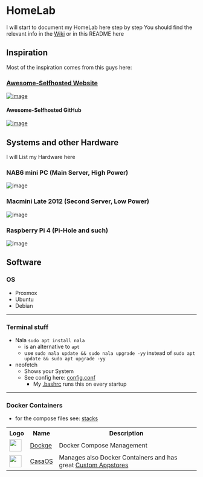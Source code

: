# HomeLab

I will start to document my HomeLab here step by step
You should find the relevant info in the [Wiki](https://github.com/GSB-Deleven/HomeLab/wiki) or in this README here
  
## Inspiration
Most of the inspiration comes from this guys here:  
### [Awesome-Selfhosted Website](https://awesome-selfhosted.net/)
[![image](https://github.com/GSB-Deleven/HomeLab/assets/35196079/241ffd9f-1454-490e-bf38-6307738624ab)](https://awesome-selfhosted.net/)  

#### Awesome-Selfhosted GitHub  
[![image](https://github.com/GSB-Deleven/HomeLab/assets/35196079/7009f18b-ba0f-405d-bf6c-2ccb12843b35)](https://github.com/sindresorhus/awesome)


## Systems and other Hardware
I will List my Hardware here

### NAB6 mini PC (Main Server, High Power)
![image](https://github.com/GSB-Deleven/HomeLab/assets/35196079/93ce7c5c-b026-4bcf-84c5-1949d57ef9b1)

### Macmini Late 2012 (Second Server, Low Power)
![image](https://github.com/GSB-Deleven/HomeLab/assets/35196079/bf571724-2d29-456a-bda1-ad3b00932236)

### Raspberry Pi 4 (Pi-Hole and such)
![image](https://github.com/GSB-Deleven/HomeLab/assets/35196079/e4eed04c-a781-4dfd-8d94-921a2ff78701)


## Software

### OS
* Proxmox
* Ubuntu
* Debian

---

### Terminal stuff
* Nala `sudo apt install nala`
  * is an alternative to `apt`
  * use `sudo nala update && sudo nala upgrade -yy` instead of `sudo apt update && sudo apt upgrade -yy`
* neofetch
  * Shows your System
  * See config here: [config.conf](https://github.com/GSB-Deleven/HomeLab/blob/429b4a9c5fb366ef10b661b865fa99e16d729e4f/Terminal%20configs/neofetch/config.conf)
    * My [.bashrc](https://github.com/GSB-Deleven/HomeLab/blob/429b4a9c5fb366ef10b661b865fa99e16d729e4f/Terminal%20configs/.bashrc)  runs this on every startup
---

### Docker Containers
* for the compose files see: [stacks](https://github.com/GSB-Deleven/HomeLab/tree/429b4a9c5fb366ef10b661b865fa99e16d729e4f/stacks)
<table>
    <tr>
        <th>Logo</th>
        <th>Name</th>
        <th>Description</th>
    </tr>
    <tr>
        <td><img width="32" src="https://raw.githubusercontent.com/louislam/dockge/master/frontend/public/icon.svg"></td>
        <td><a href="https://www.ansible.com](https://github.com/louislam/dockge">Dockge</a></td>
        <td>Docker Compose Management</td>
    </tr>
    <tr>
        <td><img width="32" src="https://wiki.casaos.io/_assets/casaos-no-text.svg"></td>
        <td><a href="https://argoproj.github.io/cd](https://casaos.io/">CasaOS</a></td>
        <td>Manages also Docker Containers and has great <a href="https://awesome.casaos.io/content/3rd-party-app-stores/list.html">Custom Appstores</a></td>
    </tr>
